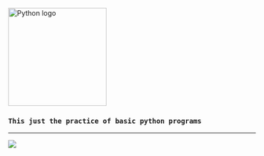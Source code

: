 <img width="200" src="https://www.python.org/static/community_logos/python-logo-master-v3-TM.png" alt="Python logo"><br>
### `This just the practice of basic python programs` 

<!-- https://www.python.org/static/community_logos/python-logo-master-v3-TM.png -->

------

<img src="https://visitor-badge.laobi.icu/badge?page_id=TheProGhost.py_prac&left_text=My%20Page%20Visitors">
